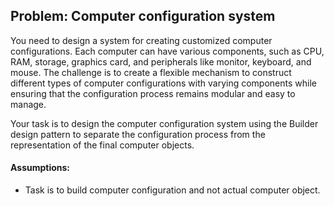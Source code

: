 ## Problem: Computer configuration system

You need to design a system for creating customized computer configurations. Each computer can
have various components, such as CPU, RAM, storage, graphics card, and peripherals like monitor, 
keyboard, and mouse. The challenge is to create a flexible mechanism to construct different types
of computer configurations with varying components while ensuring that the configuration process
remains modular and easy to manage.

Your task is to design the computer configuration system using the Builder design pattern to
separate the configuration process from the representation of the final computer objects.

#### Assumptions:
- Task is to build computer configuration and not actual computer object.
